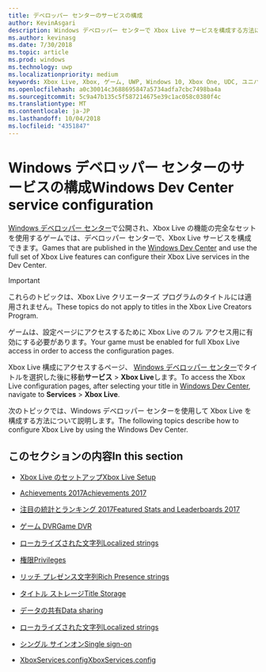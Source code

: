 ```yaml
---
title: デベロッパー センターのサービスの構成
author: KevinAsgari
description: Windows デベロッパー センターで Xbox Live サービスを構成する方法について説明するトピックへのリンクを示します。
ms.author: kevinasg
ms.date: 7/30/2018
ms.topic: article
ms.prod: windows
ms.technology: uwp
ms.localizationpriority: medium
keywords: Xbox Live, Xbox, ゲーム, UWP, Windows 10, Xbox One, UDC, ユニバーサル デベロッパー センター
ms.openlocfilehash: a0c30014c3688695847a5734adfa7cbc7498ba4a
ms.sourcegitcommit: 5c9a47b135c5f587214675e39c1ac058c0380f4c
ms.translationtype: MT
ms.contentlocale: ja-JP
ms.lasthandoff: 10/04/2018
ms.locfileid: "4351847"
---
```

# <a name="windows-dev-center-service-configuration"></a><span data-ttu-id="d9d6f-104">Windows デベロッパー センターのサービスの構成</span><span class="sxs-lookup"><span data-stu-id="d9d6f-104">Windows Dev Center service configuration</span></span>

<span data-ttu-id="d9d6f-105">[Windows デベロッパー センター](https://developer.microsoft.com/dashboard/windows/overview)で公開され、Xbox Live の機能の完全なセットを使用するゲームでは、デベロッパー センターで、Xbox Live サービスを構成できます。</span><span class="sxs-lookup"><span data-stu-id="d9d6f-105">Games that are published in the [Windows Dev Center](https://developer.microsoft.com/dashboard/windows/overview) and use the full set of Xbox Live features can configure their Xbox Live services in the Dev Center.</span></span>

> [!IMPORTANT]
> <span data-ttu-id="d9d6f-106">これらのトピックは、Xbox Live クリエーターズ プログラムのタイトルには適用されません。</span><span class="sxs-lookup"><span data-stu-id="d9d6f-106">These topics do not apply to titles in the Xbox Live Creators Program.</span></span>

<span data-ttu-id="d9d6f-107">ゲームは、設定ページにアクセスするために Xbox Live のフル アクセス用に有効にする必要があります。</span><span class="sxs-lookup"><span data-stu-id="d9d6f-107">Your game must be enabled for full Xbox Live access in order to access the configuration pages.</span></span>

<span data-ttu-id="d9d6f-108">Xbox Live 構成にアクセスするページ、 [Windows デベロッパー センター](https://developer.microsoft.com/dashboard/windows/overview)でタイトルを選択した後に移動**サービス** > **Xbox Live**します。</span><span class="sxs-lookup"><span data-stu-id="d9d6f-108">To access the Xbox Live configuration pages, after selecting your title in [Windows Dev Center](https://developer.microsoft.com/dashboard/windows/overview), navigate to **Services** > **Xbox Live**.</span></span>


<span data-ttu-id="d9d6f-109">次のトピックでは、Windows デベロッパー センターを使用して Xbox Live を構成する方法について説明します。</span><span class="sxs-lookup"><span data-stu-id="d9d6f-109">The following topics describe how to configure Xbox Live by using the Windows Dev Center.</span></span>

## <a name="in-this-section"></a><span data-ttu-id="d9d6f-110">このセクションの内容</span><span class="sxs-lookup"><span data-stu-id="d9d6f-110">In this section</span></span>

* [<span data-ttu-id="d9d6f-111">Xbox Live のセットアップ</span><span class="sxs-lookup"><span data-stu-id="d9d6f-111">Xbox Live Setup</span></span>](dev-center/xbox-live-setup.md)

* [<span data-ttu-id="d9d6f-112">Achievements 2017</span><span class="sxs-lookup"><span data-stu-id="d9d6f-112">Achievements 2017</span></span>](dev-center/achievements-in-udc.md)

* [<span data-ttu-id="d9d6f-113">注目の統計とランキング 2017</span><span class="sxs-lookup"><span data-stu-id="d9d6f-113">Featured Stats and Leaderboards 2017</span></span>](dev-center/featured-stats-and-leaderboards.md)

* [<span data-ttu-id="d9d6f-114">ゲーム DVR</span><span class="sxs-lookup"><span data-stu-id="d9d6f-114">Game DVR</span></span>](dev-center/game-dvr.md)

* [<span data-ttu-id="d9d6f-115">ローカライズされた文字列</span><span class="sxs-lookup"><span data-stu-id="d9d6f-115">Localized strings</span></span>](dev-center/localized-strings.md)

* [<span data-ttu-id="d9d6f-116">権限</span><span class="sxs-lookup"><span data-stu-id="d9d6f-116">Privileges</span></span>](dev-center/privileges.md)

* [<span data-ttu-id="d9d6f-117">リッチ プレゼンス文字列</span><span class="sxs-lookup"><span data-stu-id="d9d6f-117">Rich Presence strings</span></span>](dev-center/rich-presence-configuration.md)

* [<span data-ttu-id="d9d6f-118">タイトル ストレージ</span><span class="sxs-lookup"><span data-stu-id="d9d6f-118">Title Storage</span></span>](dev-center/title-storage.md)

* [<span data-ttu-id="d9d6f-119">データの共有</span><span class="sxs-lookup"><span data-stu-id="d9d6f-119">Data sharing</span></span>](dev-center/data-sharing-udc.md)

* [<span data-ttu-id="d9d6f-120">ローカライズされた文字列</span><span class="sxs-lookup"><span data-stu-id="d9d6f-120">Localized strings</span></span>](dev-center/localized-strings.md)

* [<span data-ttu-id="d9d6f-121">シングル サインオン</span><span class="sxs-lookup"><span data-stu-id="d9d6f-121">Single sign-on</span></span>](dev-center/single-sign-on.md)

* [<span data-ttu-id="d9d6f-122">XboxServices.config</span><span class="sxs-lookup"><span data-stu-id="d9d6f-122">XboxServices.config</span></span>](../xboxservices-config.md)
